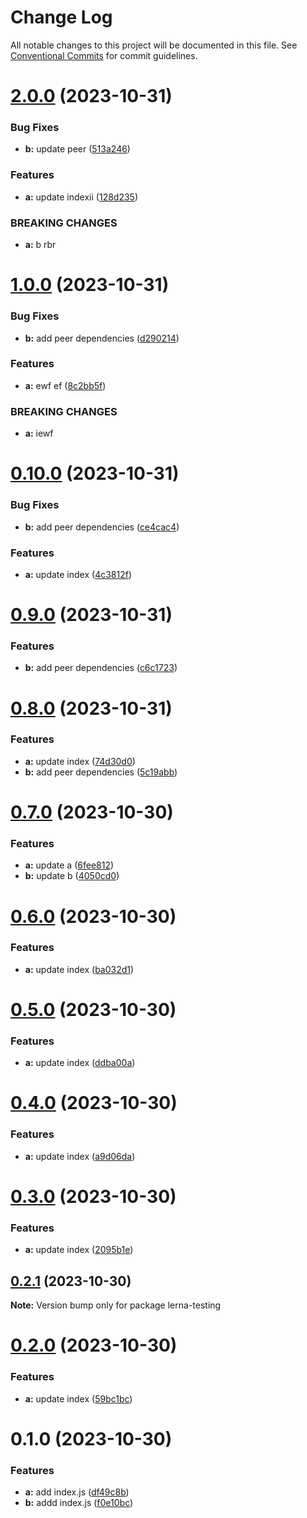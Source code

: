 # Change Log

All notable changes to this project will be documented in this file.
See [Conventional Commits](https://conventionalcommits.org) for commit guidelines.

# [2.0.0](https://github.com/geekact/lerna-testing/compare/v1.0.0...v2.0.0) (2023-10-31)


### Bug Fixes

* **b:** update peer ([513a246](https://github.com/geekact/lerna-testing/commit/513a246ccfbf015a047fd817cdebab978d0e3841))


### Features

* **a:** update indexii ([128d235](https://github.com/geekact/lerna-testing/commit/128d235db01ccde50f6f44687ed838a170f22f2f))


### BREAKING CHANGES

* **a:** b rbr





# [1.0.0](https://github.com/geekact/lerna-testing/compare/v0.10.0...v1.0.0) (2023-10-31)


### Bug Fixes

* **b:** add peer dependencies ([d290214](https://github.com/geekact/lerna-testing/commit/d290214510126cfad0526f1a88ec41a78008ec85))


### Features

* **a:** ewf ef ([8c2bb5f](https://github.com/geekact/lerna-testing/commit/8c2bb5fc9e8693f79b53eb913e21b04e68ce72ee))


### BREAKING CHANGES

* **a:** iewf





# [0.10.0](https://github.com/geekact/lerna-testing/compare/v0.9.0...v0.10.0) (2023-10-31)


### Bug Fixes

* **b:** add peer dependencies ([ce4cac4](https://github.com/geekact/lerna-testing/commit/ce4cac42f8a9ffed4bb811d5c26f6c5a6bf2921a))


### Features

* **a:** update index ([4c3812f](https://github.com/geekact/lerna-testing/commit/4c3812fe50f381fcdfc3c0528d11a731e012c2dd))





# [0.9.0](https://github.com/geekact/lerna-testing/compare/v0.8.0...v0.9.0) (2023-10-31)


### Features

* **b:** add peer dependencies ([c6c1723](https://github.com/geekact/lerna-testing/commit/c6c1723c362e32cac02ea63cbaa2c0940e2b22d5))





# [0.8.0](https://github.com/geekact/lerna-testing/compare/v0.7.0...v0.8.0) (2023-10-31)


### Features

* **a:** update index ([74d30d0](https://github.com/geekact/lerna-testing/commit/74d30d00463fa3f648e95ee4d190e162bf66bd20))
* **b:** add peer dependencies ([5c19abb](https://github.com/geekact/lerna-testing/commit/5c19abb33a0ee674fdfa05893ffae738cf1eae44))





# [0.7.0](https://github.com/geekact/lerna-testing/compare/v0.6.0...v0.7.0) (2023-10-30)


### Features

* **a:** update a ([6fee812](https://github.com/geekact/lerna-testing/commit/6fee81266bd9ccf43dcce00e72cae01b44afef8d))
* **b:** update b ([4050cd0](https://github.com/geekact/lerna-testing/commit/4050cd00f9addeb67c88b83f3d0cef4ae8732f39))





# [0.6.0](https://github.com/geekact/lerna-testing/compare/v0.5.0...v0.6.0) (2023-10-30)


### Features

* **a:** update index ([ba032d1](https://github.com/geekact/lerna-testing/commit/ba032d1e425120be031b238ab982e468dab6de91))





# [0.5.0](https://github.com/geekact/lerna-testing/compare/v0.4.0...v0.5.0) (2023-10-30)


### Features

* **a:** update index ([ddba00a](https://github.com/geekact/lerna-testing/commit/ddba00a6db26c6c3195bb64bb860598cc30e84c8))





# [0.4.0](https://github.com/geekact/lerna-testing/compare/v0.3.0...v0.4.0) (2023-10-30)


### Features

* **a:** update index ([a9d06da](https://github.com/geekact/lerna-testing/commit/a9d06da41c54bb2cc607c3863dc9dc2d4b7dc37b))





# [0.3.0](https://github.com/geekact/lerna-testing/compare/v0.2.1...v0.3.0) (2023-10-30)


### Features

* **a:** update index ([2095b1e](https://github.com/geekact/lerna-testing/commit/2095b1e9fe7c574d5fc23d3f55144f5f1959fee6))





## [0.2.1](https://github.com/geekact/lerna-testing/compare/v0.2.0...v0.2.1) (2023-10-30)

**Note:** Version bump only for package lerna-testing





# [0.2.0](https://github.com/geekact/lerna-testing/compare/v0.1.0...v0.2.0) (2023-10-30)


### Features

* **a:** update index ([59bc1bc](https://github.com/geekact/lerna-testing/commit/59bc1bc48d19182dc85acd3899ae6e3b5506197a))





# 0.1.0 (2023-10-30)


### Features

* **a:** add index.js ([df49c8b](https://github.com/geekact/lerna-testing/commit/df49c8bcbd28ba960e06089bf5fa1de8433de443))
* **b:** addd index.js ([f0e10bc](https://github.com/geekact/lerna-testing/commit/f0e10bccfefe41d5de5718515dbbc029612b8f53))
